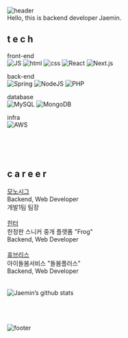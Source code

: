 ![header](https://capsule-render.vercel.app/api?type=waving&color=gradient&height=300&section=header&text=Jaemin&fontAlignY=40&fontSize=100&animation=twinkling)
<br>
Hello, this is backend developer Jaemin.
<br>
## t e c h


front-end <br> ![JS](https://img.shields.io/badge/JavaScript-F7DF1E?style=flat-square&logo=JavaScript&logoColor=black) ![html](https://img.shields.io/badge/Html-E34F26?style=flat-square&logo=Html5&logoColor=white) ![css](https://img.shields.io/badge/CSS-1572B6?style=flat-square&logo=CSS3&logoColor=white) ![React](https://img.shields.io/badge/-ReactJs-61DAFB?logo=react) ![Next.js](https://img.shields.io/badge/next.js-456345?style=flat-square&logo=next.js&logoColor=white)
<br>

back-end <br> ![Spring](https://img.shields.io/badge/Spring-6DB33F?style=flat-square&logo=Spring&logoColor=white) ![NodeJS](https://img.shields.io/badge/Node.js-339933?style=flat-square&logo=Node.js&logoColor=white) ![PHP](https://img.shields.io/badge/php-324234?style=flat-square&logo=php&logoColor=white) 
<br>

database <br> ![MySQL](https://img.shields.io/badge/MySQL-4479A1?style=flat-square&logo=MySQL&logoColor=white) ![MongoDB](https://img.shields.io/badge/MongoDB-47A248?style=flat-square&logo=MongoDB&logoColor=white) 
<br>

infra <br> ![AWS](https://img.shields.io/badge/AWS-534543?style=flat-square&logo=AWS&logoColor=white) 

<br><br><br>
## c a r e e r
[모노시그<br/>](https://monosig.com/)
Backend, Web Developer<br>
개발1팀 팀장
<br><br>
[힌터<br/>](https://frogworld.co.kr/)
한정판 스니커 중개 플랫폼 "Frog"<br>
Backend, Web Developer
<br><br>
[휴브리스<br/>](http://dorbom.com/)
아이돌봄서비스 "돌봄플러스"<br>
Backend, Web Developer
<br><br><br>
![Jaemin’s github stats](https://github-readme-stats.vercel.app/api?username=jaemin-hwang&show_icons=true&theme=radical&count_private=true)

<br><br><br>
![footer](https://capsule-render.vercel.app/api?section=footer&type=waving&color=e2e4e3&height=130)



